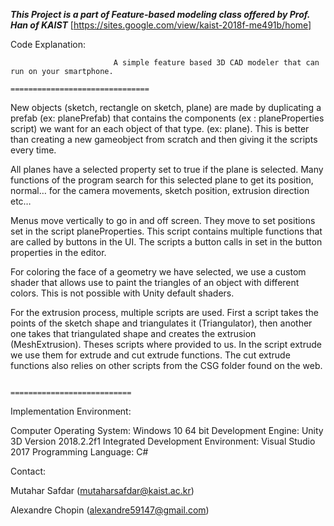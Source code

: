 *****This Project is a part of Feature-based modeling class offered by Prof. Han of KAIST*****                   [https://sites.google.com/view/kaist-2018f-me491b/home]
                           
Code Explanation:                      
                           
                           A simple feature based 3D CAD modeler that can run on your smartphone.
                                                 ===============================
New objects (sketch, rectangle on sketch, plane) are made by duplicating a prefab (ex: planePrefab) that contains the components 
(ex : planeProperties script) we want for an each object of that type. (ex: plane). This is better than creating a new gameobject 
from scratch and then giving it the scripts every time.

All planes have a selected property set to true if the plane is selected. Many functions of the program search for this selected plane 
to get its position, normal… for the camera movements, sketch position, extrusion direction etc…

Menus move vertically to go in and off screen. They move to set positions set in the script planeProperties. This script contains 
multiple functions that are called by buttons in the UI. The scripts a button calls in set in the button properties in the editor.

For coloring the face of a geometry we have selected, we use a custom shader that allows use to paint the triangles of an object with 
different colors. This is not possible with Unity default shaders.

For the extrusion process, multiple scripts are used. First a script takes the points of the sketch shape and triangulates it 
(Triangulator), then another one takes that triangulated shape and creates the extrusion (MeshExtrusion). Theses scripts where provided
to us. In the script extrude we use them for extrude and cut extrude functions. The cut extrude functions also relies on other scripts 
from the CSG folder found on the web.

                                                 ===========================
Implementation Environment:


Computer Operating System: Windows 10 64 bit
Development Engine: Unity 3D Version 2018.2.2f1
Integrated Development Environment: Visual Studio 2017
Programming Language: C#


Contact:

Mutahar Safdar (mutaharsafdar@kaist.ac.kr)

Alexandre Chopin (alexandre59147@gmail.com)


